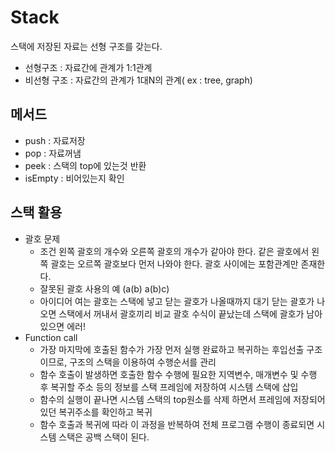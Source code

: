 # Stack

스택에 저장된 자료는 선형 구조를 갖는다. 

- 선형구조 : 자료간에 관계가 1:1관계
- 비선형 구조 : 자료간의 관계가 1대N의 관계( ex : tree, graph)

## 메서드

- push : 자료저장
- pop : 자료꺼냄
- peek : 스택의 top에 있는것 반환 
- isEmpty : 비어있는지 확인



## 스택 활용

- 괄호 문제 
  - 조건 
    왼쪽 괄호의 개수와 오른쪽 괄호의 개수가 같아야 한다. 
    같은 괄호에서 왼쪽 괄호는 오르쪽 괄호보다 먼저 나와야 한다. 
    괄호 사이에는 포함관계만 존재한다. 
  - 잘못된 괄호 사용의 예 
    (a(b)
    a(b)c)
  - 아이디어
    여는 괄호는 스택에 넣고 닫는 괄호가 나올때까지 대기 
    닫는 괄호가 나오면 스택에서 꺼내서 괄호끼리 비교 
    괄호 수식이 끝났는데 스택에 괄호가 남아있으면 에러!
- Function call
  - 가장 마지막에 호출된 함수가 가장 먼저 실행 완료하고 복귀하는 후입선출 구조이므로, 구조의 스택을 이용하여 수행순서를 관리
  - 함수 호출이 발생하면 호출한 함수 수행에 필요한 지역변수, 매개변수 및 수행 후 복귀할 주소 등의 정보를 스택 프레임에 저장하여 시스템 스택에 삽입
  - 함수의 실행이 끝나면 시스템 스택의 top원소를 삭제 하면서 프레임에 저장되어 있던 복귀주소를 확인하고 복귀 
  - 함수 호출과 복귀에 따라 이 과정을 반복하여 전체 프로그램 수행이 종료되면 시스템 스택은 공백 스택이 된다. 
